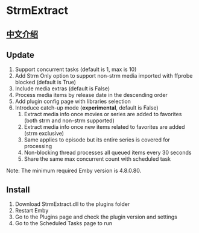 # StrmExtract

## [中文介绍](README.zh.md)

## Update

1. Support concurrent tasks (default is 1, max is 10)
2. Add Strm Only option to support non-strm media imported with ffprobe blocked (default is True)
3. Include media extras (default is False)
4. Process media items by release date in the descending order
5. Add plugin config page with libraries selection
6. Introduce catch-up mode (**experimental**, default is False)
   1. Extract media info once movies or series are added to favorites (both strm and non-strm supported)
   2. Extract media info once new items related to favorites are added (strm exclusive)
   3. Same applies to episode but its entire series is covered for processing
   4. Non-blocking thread processes all queued items every 30 seconds
   5. Share the same max concurrent count with scheduled task

Note: The minimum required Emby version is 4.8.0.80.

## Install

1. Download StrmExtract.dll to the plugins folder
2. Restart Emby
3. Go to the Plugins page and check the plugin version and settings
4. Go to the Scheduled Tasks page to run
